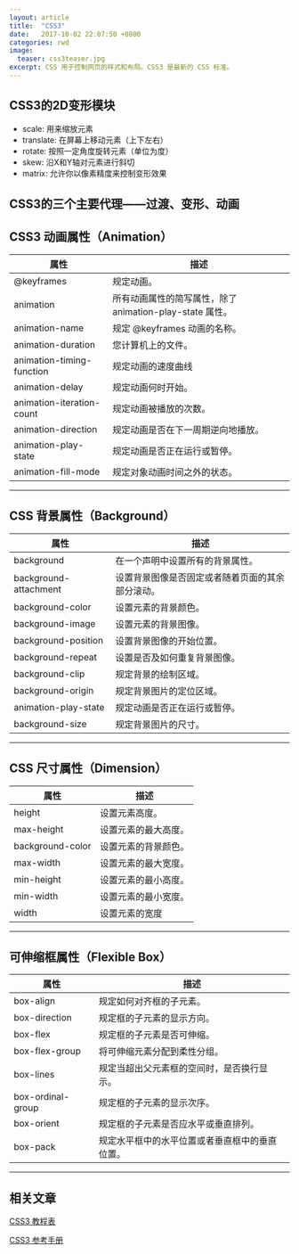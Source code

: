 ```yaml
---
layout: article
title:  "CSS3"
date:   2017-10-02 22:07:50 +0800
categories: rwd 
image:
  teaser: css3teaser.jpg
excerpt: CSS 用于控制网页的样式和布局。CSS3 是最新的 CSS 标准。
---
```


## CSS3的2D变形模块

- scale: 用来缩放元素
- translate: 在屏幕上移动元素（上下左右）
- rotate: 按照一定角度旋转元素（单位为度）
- skew: 沿X和Y轴对元素进行斜切
- matrix: 允许你以像素精度来控制变形效果

CSS3的三个主要代理——过渡、变形、动画
--------

## CSS3 动画属性（Animation）

| 属性 | 描述 |
| ---- | ---- |
| @keyframes | 规定动画。 | 
| animation | 所有动画属性的简写属性，除了 animation-play-state 属性。 |
| animation-name| 规定 @keyframes 动画的名称。 |
| animation-duration | 您计算机上的文件。 |
| animation-timing-function	 | 规定动画的速度曲线 | 
| animation-delay | 规定动画何时开始。 |
| animation-iteration-count | 规定动画被播放的次数。 |
| animation-direction | 规定动画是否在下一周期逆向地播放。 |
| animation-play-state | 规定动画是否正在运行或暂停。 |
| animation-fill-mode | 规定对象动画时间之外的状态。 |


--------

## CSS 背景属性（Background）

| 属性 | 描述 |
| ---- | ---- |
| background | 在一个声明中设置所有的背景属性。 | 
| background-attachment | 设置背景图像是否固定或者随着页面的其余部分滚动。 |
| background-color| 设置元素的背景颜色。 |
| background-image | 设置元素的背景图像。 |
| background-position	 | 设置背景图像的开始位置。 | 
| background-repeat | 设置是否及如何重复背景图像。 |
| background-clip | 规定背景的绘制区域。 |
| background-origin| 规定背景图片的定位区域。 |
| animation-play-state | 规定动画是否正在运行或暂停。 |
| background-size | 规定背景图片的尺寸。 |

--------


## CSS 尺寸属性（Dimension）

| 属性 | 描述 |
| ---- | ---- | 
| height | 设置元素高度。 | 
| max-height | 设置元素的最大高度。 |
| background-color | 设置元素的背景颜色。 |
| max-width | 设置元素的最大宽度。 |
| min-height | 设置元素的最小高度。 | 
| min-width | 设置元素的最小宽度。 |
| width | 设置元素的宽度 |


--------


## 可伸缩框属性（Flexible Box）

| 属性 | 描述 |
| ---- | ---- | 
| box-align | 规定如何对齐框的子元素。 | 
| box-direction | 规定框的子元素的显示方向。 |
| box-flex| 规定框的子元素是否可伸缩。 |
| box-flex-group	 | 将可伸缩元素分配到柔性分组。|
| box-lines	 | 规定当超出父元素框的空间时，是否换行显示。 | 
| box-ordinal-group | 规定框的子元素的显示次序。 |
| box-orient | 规定框的子元素是否应水平或垂直排列。 |
| box-pack | 规定水平框中的水平位置或者垂直框中的垂直位置。 |

--------


## 相关文章
[CSS3 教程表](http://www.runoob.com/css3/css3-animations.html)

[CSS3 参考手册](http://www.w3school.com.cn/cssref/index.asp)